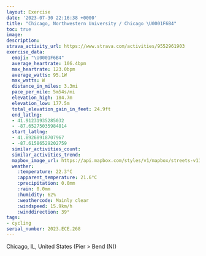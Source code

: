 ```yaml
---
layout: Exercise
date: '2023-07-30 22:16:38 +0000'
title: "Chicago, Northwestern University / Chicago \U0001F6B4"
toc: true
image:
description:
strava_activity_url: https://www.strava.com/activities/9552961903
exercise_data:
  emoji: "\U0001F6B4"
  average_heartrate: 106.4bpm
  max_heartrate: 123.0bpm
  average_watts: 95.1W
  max_watts: W
  distance_in_miles: 3.3mi
  pace_per_mile: 5m54s/mi
  elevation_high: 184.7m
  elevation_low: 177.5m
  total_elevation_gain_in_feet: 24.9ft
  end_latlng:
  - 41.91231935285032
  - -87.65275035984814
  start_latlng:
  - 41.89268918707967
  - -87.61586529202759
  similar_activities_count:
  similar_activities_trend:
  mapbox_image_url: https://api.mapbox.com/styles/v1/mapbox/streets-v11/static/path-5+787af2-1.0(mdu~FzgwuOEe%40CCE%3FGD%40B%40A%40I%40y%40LmCHIRE%60%40%3FBICMQQ%5DO%5DEQFIJK%60AKNwAv%40u%40r%40gExCaN~HaDtBwHpEiGjDw%40XQv%40Yr%40Id%40IfAUnEKbASpAe%40tAi%40bAq%40%7C%40%5BVYPm%40V%7BB%60%40kCl%40cFvA%7BBh%40cEv%40%7DGjAy%40By%40HiBH%7BA%40oAMUIk%40%5De%40MEBIZKRg%40r%40GRCVDxBILs%40%60%40ONo%40rAMb%40e%40pFSbAO~%40AZ%40l%40GVC%5EAn%40MVGf%40K%5EUb%40CJNnC%3Fx%40Ev%40Aj%40INo%40XGJLt%40JNAp%40KrAA%7C%40%40hCBt%40HbTAl%40Gb%40APBvBArEDhABdNAXELEBOBwCNOFGDGTAx%40%3FrBVph%40),pin-s-s+e5b22e(-87.61486,41.89271),pin-s-f+89ae00(-87.65126000000004,41.91379999999998)/auto/800x800?access_token=pk.eyJ1Ijoiam9zaGJlY2ttYW4iLCJhIjoiY205eWR2aDd1MWZ6djJrbXc4a3M0bWZleiJ9.XiG9OWkNcZk2QzjJbxLB4A
  weather:
    :temperature: 22.3°C
    :apparent_temperature: 21.6°C
    :precipitation: 0.0mm
    :rain: 0.0mm
    :humidity: 62%
    :weathercode: Mainly clear
    :windspeed: 15.9km/h
    :winddirection: 39°
tags:
- cycling
serial_number: 2023.ECE.268
---
```

Chicago, IL, United States (Pier > Bend (N))
